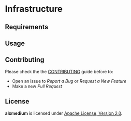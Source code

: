 # Infrastructure

## Requirements

## Usage

## Contributing

Please check the the [CONTRIBUTING]() guide before to:

- Open an issue to _Report a Bug_ or _Request a New Feature_
- Make a new _Pull Request_

## License

**alxmedium** is licensed under [Apache License, Version 2.0]().